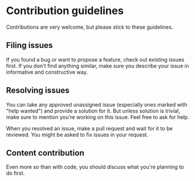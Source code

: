 # Contribution guidelines

Contributions are very welcome, but please stick to these guidelines.

## Filing issues

If you found a bug or want to propose a feature, check out existing issues
first. If you don't find anything similar, make sure you describe your issue
in informative and constructive way.

## Resolving issues

You can take any approved unassigned issue (especially ones marked with "help
wanted") and provide a solution for it. But unless solution is trivial, make
sure to mention you're working on this issue. Feel free to ask for help.

When you resolved an issue, make a pull request and wait for it to be reviewed.
You might be asked to fix issues in your request.

## Content contribution

Even more so than with code, you should discuss what you're planning to do
first.
